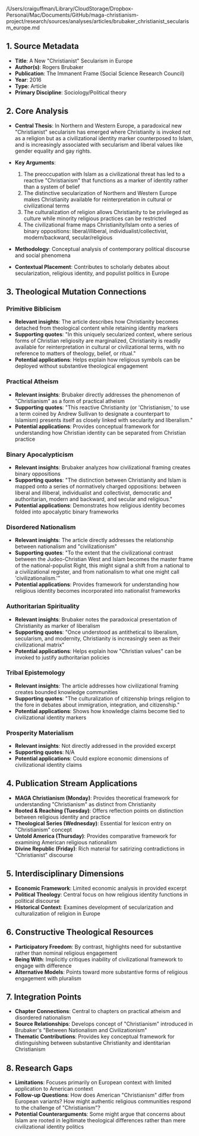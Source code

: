 /Users/craiguffman/Library/CloudStorage/Dropbox-Personal/Mac/Documents/GitHub/maga-christianism-project/research/sources/analyses/articles/brubaker_christianist_secularism_europe.md

## 1. Source Metadata
- **Title**: A New "Christianist" Secularism in Europe
- **Author(s)**: Rogers Brubaker
- **Publication**: The Immanent Frame (Social Science Research Council)
- **Year**: 2016
- **Type**: Article
- **Primary Discipline**: Sociology/Political theory

## 2. Core Analysis
- **Central Thesis**: In Northern and Western Europe, a paradoxical new "Christianist" secularism has emerged where Christianity is invoked not as a religion but as a civilizational identity marker counterposed to Islam, and is increasingly associated with secularism and liberal values like gender equality and gay rights.

- **Key Arguments**: 
  1. The preoccupation with Islam as a civilizational threat has led to a reactive "Christianism" that functions as a marker of identity rather than a system of belief
  2. The distinctive secularization of Northern and Western Europe makes Christianity available for reinterpretation in cultural or civilizational terms
  3. The culturalization of religion allows Christianity to be privileged as culture while minority religious practices can be restricted
  4. The civilizational frame maps Christianity/Islam onto a series of binary oppositions: liberal/illiberal, individualist/collectivist, modern/backward, secular/religious

- **Methodology**: Conceptual analysis of contemporary political discourse and social phenomena

- **Contextual Placement**: Contributes to scholarly debates about secularization, religious identity, and populist politics in Europe

## 3. Theological Mutation Connections

### Primitive Biblicism
- **Relevant insights**: The article describes how Christianity becomes detached from theological content while retaining identity markers
- **Supporting quotes**: "In this uniquely secularized context, where serious forms of Christian religiosity are marginalized, Christianity is readily available for reinterpretation in cultural or civilizational terms, with no reference to matters of theology, belief, or ritual."
- **Potential applications**: Helps explain how religious symbols can be deployed without substantive theological engagement

### Practical Atheism
- **Relevant insights**: Brubaker directly addresses the phenomenon of "Christianism" as a form of practical atheism
- **Supporting quotes**: "This reactive Christianity (or 'Christianism,' to use a term coined by Andrew Sullivan to designate a counterpart to Islamism) presents itself as closely linked with secularity and liberalism."
- **Potential applications**: Provides conceptual framework for understanding how Christian identity can be separated from Christian practice

### Binary Apocalypticism
- **Relevant insights**: Brubaker analyzes how civilizational framing creates binary oppositions
- **Supporting quotes**: "The distinction between Christianity and Islam is mapped onto a series of normatively charged oppositions: between liberal and illiberal, individualist and collectivist, democratic and authoritarian, modern and backward, and secular and religious."
- **Potential applications**: Demonstrates how religious identity becomes folded into apocalyptic binary frameworks

### Disordered Nationalism
- **Relevant insights**: The article directly addresses the relationship between nationalism and "civilizationism"
- **Supporting quotes**: "To the extent that the civilizational contrast between the Judeo-Christian West and Islam becomes the master frame of the national-populist Right, this might signal a shift from a national to a civilizational register, and from nationalism to what one might call 'civilizationalism.'"
- **Potential applications**: Provides framework for understanding how religious identity becomes incorporated into nationalist frameworks

### Authoritarian Spirituality
- **Relevant insights**: Brubaker notes the paradoxical presentation of Christianity as marker of liberalism
- **Supporting quotes**: "Once understood as antithetical to liberalism, secularism, and modernity, Christianity is increasingly seen as their civilizational matrix"
- **Potential applications**: Helps explain how "Christian values" can be invoked to justify authoritarian policies

### Tribal Epistemology
- **Relevant insights**: The article addresses how civilizational framing creates bounded knowledge communities
- **Supporting quotes**: "The culturalization of citizenship brings religion to the fore in debates about immigration, integration, and citizenship."
- **Potential applications**: Shows how knowledge claims become tied to civilizational identity markers

### Prosperity Materialism
- **Relevant insights**: Not directly addressed in the provided excerpt
- **Supporting quotes**: N/A
- **Potential applications**: Could explore economic dimensions of civilizational identity claims

## 4. Publication Stream Applications
- **MAGA Christianism (Monday)**: Provides theoretical framework for understanding "Christianism" as distinct from Christianity
- **Rooted & Reaching (Tuesday)**: Offers reflection points on distinction between religious identity and practice
- **Theological Series (Wednesday)**: Essential for lexicon entry on "Christianism" concept
- **Untold America (Thursday)**: Provides comparative framework for examining American religious nationalism
- **Divine Republic (Friday)**: Rich material for satirizing contradictions in "Christianist" discourse

## 5. Interdisciplinary Dimensions
- **Economic Framework**: Limited economic analysis in provided excerpt
- **Political Theology**: Central focus on how religious identity functions in political discourse
- **Historical Context**: Examines development of secularization and culturalization of religion in Europe

## 6. Constructive Theological Resources
- **Participatory Freedom**: By contrast, highlights need for substantive rather than nominal religious engagement
- **Being With**: Implicitly critiques inability of civilizational framework to engage with difference
- **Alternative Models**: Points toward more substantive forms of religious engagement with pluralism

## 7. Integration Points
- **Chapter Connections**: Central to chapters on practical atheism and disordered nationalism
- **Source Relationships**: Develops concept of "Christianism" introduced in Brubaker's "Between Nationalism and Civilizationism"
- **Thematic Contributions**: Provides key conceptual framework for distinguishing between substantive Christianity and identitarian Christianism

## 8. Research Gaps
- **Limitations**: Focuses primarily on European context with limited application to American context
- **Follow-up Questions**: How does American "Christianism" differ from European variants? How might authentic religious communities respond to the challenge of "Christianism"?
- **Potential Counterarguments**: Some might argue that concerns about Islam are rooted in legitimate theological differences rather than mere civilizational identity politics
